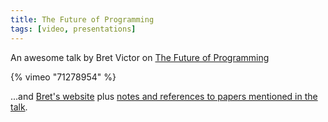 ```yaml
---
title: The Future of Programming
tags: [video, presentations]
---
```


An awesome talk by Bret Victor on <a href="https://vimeo.com/71278954">The Future of Programming</a>

{% vimeo "71278954" %}

...and <a href="http://worrydream.com/">Bret's website</a> plus <a href="http://worrydream.com/dbx/">notes and references to papers mentioned in the talk</a>.
